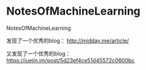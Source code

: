 # NotesOfMachineLearning
NotesOfMachineLearning


发现了一个优秀的blog：  http://midday.me/article/


又发现了一个优秀的blog：  https://juejin.im/post/5d23ef4ce51d45572c0600bc
